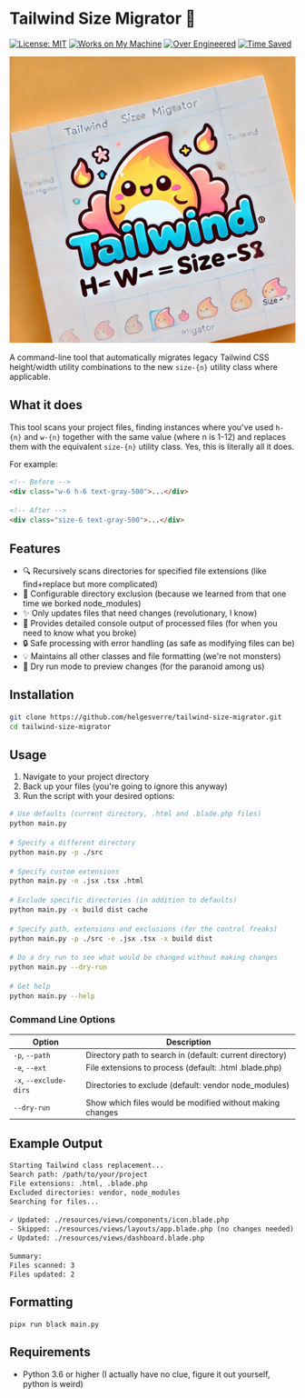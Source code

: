# Tailwind Size Migrator 🎨

[![License: MIT](https://img.shields.io/badge/License-MIT-yellow.svg)](https://opensource.org/licenses/MIT)
[![Works on My Machine](https://img.shields.io/badge/Works-On%20My%20Machine-success.svg)](https://blog.codinghorror.com/the-works-on-my-machine-certification-program/)
[![Over Engineered](https://img.shields.io/badge/Over%20Engineered-Definitely-red.svg)](https://github.com/helgesverre)
[![Time Saved](https://img.shields.io/badge/Time%20Saved-Probably%20Negative-orange.svg)](https://xkcd.com/1205/)

<center>
<img src="/art/header.png">
</center>

A command-line tool that automatically migrates legacy Tailwind CSS height/width utility combinations to the new
`size-{n}` utility class where applicable.

## What it does

This tool scans your project files, finding instances where you've used `h-{n}` and `w-{n}` together
with the same value (where n is 1-12) and replaces them with the equivalent `size-{n}` utility class. Yes, this is
literally all it does.

For example:

```html
<!-- Before -->
<div class="w-6 h-6 text-gray-500">...</div>

<!-- After -->
<div class="size-6 text-gray-500">...</div>
```

## Features

- 🔍 Recursively scans directories for specified file extensions (like find+replace but more complicated)
- 🚫 Configurable directory exclusion (because we learned from that one time we borked node_modules)
- ✨ Only updates files that need changes (revolutionary, I know)
- 📝 Provides detailed console output of processed files (for when you need to know what you broke)
- 🔒 Safe processing with error handling (as safe as modifying files can be)
- 💡 Maintains all other classes and file formatting (we're not monsters)
- 🔄 Dry run mode to preview changes (for the paranoid among us)

## Installation

```bash
git clone https://github.com/helgesverre/tailwind-size-migrator.git
cd tailwind-size-migrator
```

## Usage

1. Navigate to your project directory
2. Back up your files (you're going to ignore this anyway)
3. Run the script with your desired options:

```bash
# Use defaults (current directory, .html and .blade.php files)
python main.py

# Specify a different directory
python main.py -p ./src

# Specify custom extensions
python main.py -e .jsx .tsx .html

# Exclude specific directories (in addition to defaults)
python main.py -x build dist cache

# Specify path, extensions and exclusions (for the control freaks)
python main.py -p ./src -e .jsx .tsx -x build dist

# Do a dry run to see what would be changed without making changes
python main.py --dry-run

# Get help
python main.py --help
```

### Command Line Options

| Option                 | Description                                               |
|------------------------|-----------------------------------------------------------|
| `-p`, `--path`         | Directory path to search in (default: current directory)  |
| `-e`, `--ext`          | File extensions to process (default: .html .blade.php)    |
| `-x`, `--exclude-dirs` | Directories to exclude (default: vendor node_modules)     |
| `--dry-run`            | Show which files would be modified without making changes |

## Example Output

```
Starting Tailwind class replacement...
Search path: /path/to/your/project
File extensions: .html, .blade.php
Excluded directories: vendor, node_modules
Searching for files...

✓ Updated: ./resources/views/components/icon.blade.php
- Skipped: ./resources/views/layouts/app.blade.php (no changes needed)
✓ Updated: ./resources/views/dashboard.blade.php

Summary:
Files scanned: 3
Files updated: 2
```

## Formatting

```shell
pipx run black main.py
```

## Requirements

- Python 3.6 or higher (I actually have no clue, figure it out yourself, python is weird)
